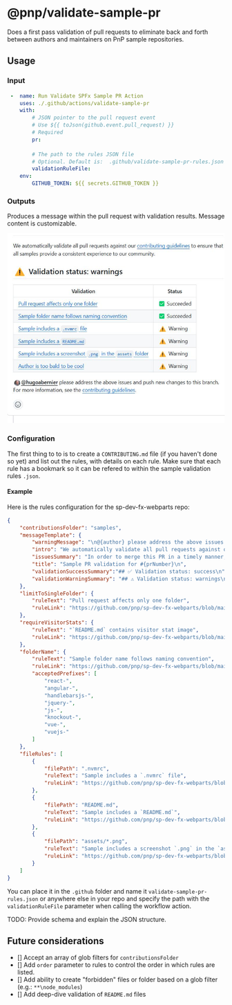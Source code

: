 # @pnp/validate-sample-pr

Does a first pass validation of pull requests to eliminate back and forth between authors and maintainers on PnP sample repositories.

## Usage

### Input

```yaml
 -  name: Run Validate SPFx Sample PR Action
    uses: ./.github/actions/validate-sample-pr
    with:
        # JSON pointer to the pull request event
        # Use ${{ toJson(github.event.pull_request) }}
        # Required
        pr: 

        # The path to the rules JSON file
        # Optional. Default is:  .github/validate-sample-pr-rules.json
        validationRuleFile:
    env:
        GITHUB_TOKEN: ${{ secrets.GITHUB_TOKEN }}
```

### Outputs

Produces a message within the pull request with validation results. Message content is customizable.

![Example of a validation message](image.png)

### Configuration

The first thing to to is to create a `CONTRIBUTING.md` file (if you haven't done so yet) and list out the rules, with details on each rule. Make sure that each rule has a bookmark so it can be refered to within the sample validation rules `.json`.

#### Example
Here is the rules configuration for the sp-dev-fx-webparts repo:

```json
{
    "contributionsFolder": "samples",
    "messageTemplate": {
        "warningMessage": "\n@{author} please address the above issues and push new changes to this branch.\nFor more information, see the [contribution guidance](https://github.com/pnp/sp-dev-fx-webparts/blob/main/CONTRIBUTING.md).\n",
        "intro": "We automatically validate all pull requests against our [contribution guidance](https://github.com/pnp/sp-dev-fx-webparts/blob/main/CONTRIBUTING.md) to ensure that all samples provide a consistent experience to our community.\n",
        "issuesSummary": "In order to merge this PR in a timely manner, the following criteria must be met:\n\n",
        "title": "Sample PR validation for #{prNumber}\n",
        "validationSuccessSummary":"## ✅ Validation status: success\n",
        "validationWarningSummary": "## ⚠️ Validation status: warnings\n"
    },
    "limitToSingleFolder": {
        "ruleText": "Pull request affects only one folder",
        "ruleLink": "https://github.com/pnp/sp-dev-fx-webparts/blob/main/CONTRIBUTING.md#typos-issues-bugs-and-contributions"
    },
    "requireVisitorStats": {
        "ruleText": "`README.md` contains visitor stat image",
        "ruleLink": "https://github.com/pnp/sp-dev-fx-webparts/blob/main/CONTRIBUTING.md#visitor-stats-image"
    },
    "folderName": {
        "ruleText": "Sample folder name follows naming convention",
        "ruleLink": "https://github.com/pnp/sp-dev-fx-webparts/blob/main/CONTRIBUTING.md#sample-folder",
        "acceptedPrefixes": [
            "react-", 
            "angular-", 
            "handlebarsjs-", 
            "jquery-", 
            "js-", 
            "knockout-", 
            "vue-", 
            "vuejs-"
        ]
    },
    "fileRules": [
        {
            "filePath": ".nvmrc",
            "ruleText": "Sample includes a `.nvmrc` file",
            "ruleLink": "https://github.com/pnp/sp-dev-fx-webparts/blob/main/CONTRIBUTING.md#nvmrc"
        },
        {
            "filePath": "README.md",
            "ruleText": "Sample includes a `README.md`",
            "ruleLink": "https://github.com/pnp/sp-dev-fx-webparts/blob/main/CONTRIBUTING.md#readmemd"
        },
        {
            "filePath": "assets/*.png",
            "ruleText": "Sample includes a screenshot `.png` in the `assets` folder",
            "ruleLink": "https://github.com/pnp/sp-dev-fx-webparts/blob/main/CONTRIBUTING.md#assets"
        }
    ]
}
```

You can place it in the `.github` folder and name it `validate-sample-pr-rules.json` or anywhere else in your repo and specify the path with the `validationRuleFile` parameter when calling the workflow action.

TODO: Provide schema and explain the JSON structure.

## Future considerations

- [] Accept an array of glob filters for `contributionsFolder`
- [] Add `order` parameter to rules to control the order in which rules are listed.
- [] Add ability to create "forbidden" files or folder based on a glob filter (e.g.: `**\node_modules`)
- [] Add deep-dive validation of `README.md` files